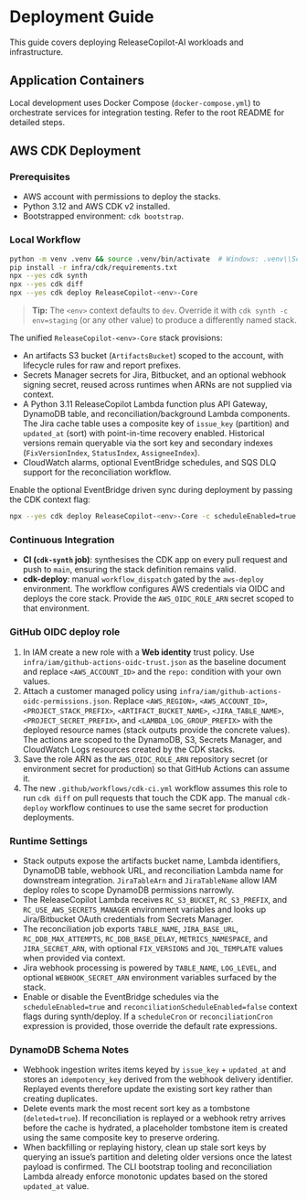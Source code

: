# Deployment Guide

This guide covers deploying ReleaseCopilot-AI workloads and infrastructure.

## Application Containers

Local development uses Docker Compose (`docker-compose.yml`) to orchestrate
services for integration testing. Refer to the root README for detailed steps.

## AWS CDK Deployment

### Prerequisites

- AWS account with permissions to deploy the stacks.
- Python 3.12 and AWS CDK v2 installed.
- Bootstrapped environment: `cdk bootstrap`.

### Local Workflow

```bash
python -m venv .venv && source .venv/bin/activate  # Windows: .venv\\Scripts\\Activate
pip install -r infra/cdk/requirements.txt
npx --yes cdk synth
npx --yes cdk diff
npx --yes cdk deploy ReleaseCopilot-<env>-Core
```

> **Tip:** The `<env>` context defaults to `dev`. Override it with `cdk synth -c env=staging` (or any other value) to produce a differently named stack.

The unified `ReleaseCopilot-<env>-Core` stack provisions:

- An artifacts S3 bucket (`ArtifactsBucket`) scoped to the account, with lifecycle
  rules for raw and report prefixes.
- Secrets Manager secrets for Jira, Bitbucket, and an optional webhook signing
  secret, reused across runtimes when ARNs are not supplied via context.
- A Python 3.11 ReleaseCopilot Lambda function plus API Gateway, DynamoDB table,
  and reconciliation/background Lambda components. The Jira cache table uses a
  composite key of `issue_key` (partition) and `updated_at` (sort) with
  point-in-time recovery enabled. Historical versions remain queryable via the
  sort key and secondary indexes (`FixVersionIndex`, `StatusIndex`,
  `AssigneeIndex`).
- CloudWatch alarms, optional EventBridge schedules, and SQS DLQ support for the
  reconciliation workflow.

Enable the optional EventBridge driven sync during deployment by passing the CDK
context flag:

```bash
npx --yes cdk deploy ReleaseCopilot-<env>-Core -c scheduleEnabled=true
```

### Continuous Integration

- **CI (`cdk-synth` job)**: synthesises the CDK app on every pull request and
  push to `main`, ensuring the stack definition remains valid.
- **cdk-deploy**: manual `workflow_dispatch` gated by the `aws-deploy`
  environment. The workflow configures AWS credentials via OIDC and deploys the
  core stack. Provide the `AWS_OIDC_ROLE_ARN` secret scoped to that environment.

### GitHub OIDC deploy role

1. In IAM create a new role with a **Web identity** trust policy. Use `infra/iam/github-actions-oidc-trust.json` as the baseline document and replace `<AWS_ACCOUNT_ID>` and the `repo:` condition with your own values.
2. Attach a customer managed policy using `infra/iam/github-actions-oidc-permissions.json`. Replace `<AWS_REGION>`, `<AWS_ACCOUNT_ID>`, `<PROJECT_STACK_PREFIX>`, `<ARTIFACT_BUCKET_NAME>`, `<JIRA_TABLE_NAME>`, `<PROJECT_SECRET_PREFIX>`, and `<LAMBDA_LOG_GROUP_PREFIX>` with the deployed resource names (stack outputs provide the concrete values). The actions are scoped to the DynamoDB, S3, Secrets Manager, and CloudWatch Logs resources created by the CDK stacks.
3. Save the role ARN as the `AWS_OIDC_ROLE_ARN` repository secret (or environment secret for production) so that GitHub Actions can assume it.
4. The new `.github/workflows/cdk-ci.yml` workflow assumes this role to run `cdk diff` on pull requests that touch the CDK app. The manual `cdk-deploy` workflow continues to use the same secret for production deployments.

### Runtime Settings

- Stack outputs expose the artifacts bucket name, Lambda identifiers, DynamoDB
  table, webhook URL, and reconciliation Lambda name for downstream integration.
  `JiraTableArn` and `JiraTableName` allow IAM deploy roles to scope DynamoDB
  permissions narrowly.
- The ReleaseCopilot Lambda receives `RC_S3_BUCKET`, `RC_S3_PREFIX`, and
  `RC_USE_AWS_SECRETS_MANAGER` environment variables and looks up Jira/Bitbucket
  OAuth credentials from Secrets Manager.
- The reconciliation job exports `TABLE_NAME`, `JIRA_BASE_URL`,
  `RC_DDB_MAX_ATTEMPTS`, `RC_DDB_BASE_DELAY`, `METRICS_NAMESPACE`, and
  `JIRA_SECRET_ARN`, with optional `FIX_VERSIONS` and `JQL_TEMPLATE` values when
  provided via context.
- Jira webhook processing is powered by `TABLE_NAME`, `LOG_LEVEL`, and optional
  `WEBHOOK_SECRET_ARN` environment variables surfaced by the stack.
- Enable or disable the EventBridge schedules via the `scheduleEnabled=true` and
  `reconciliationScheduleEnabled=false` context flags during synth/deploy. If a
  `scheduleCron` or `reconciliationCron` expression is provided, those override
  the default rate expressions.

### DynamoDB Schema Notes

- Webhook ingestion writes items keyed by `issue_key` + `updated_at` and stores
  an `idempotency_key` derived from the webhook delivery identifier. Replayed
  events therefore update the existing sort key rather than creating duplicates.
- Delete events mark the most recent sort key as a tombstone (`deleted=true`).
  If reconciliation is replayed or a webhook retry arrives before the cache is
  hydrated, a placeholder tombstone item is created using the same composite key
  to preserve ordering.
- When backfilling or replaying history, clean up stale sort keys by querying an
  issue’s partition and deleting older versions once the latest payload is
  confirmed. The CLI bootstrap tooling and reconciliation Lambda already enforce
  monotonic updates based on the stored `updated_at` value.
